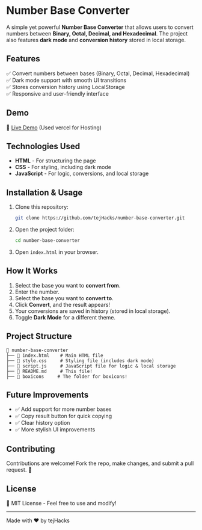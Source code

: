 # Number Base Converter

A simple yet powerful **Number Base Converter** that allows users to convert numbers between **Binary, Octal, Decimal, and Hexadecimal**. The project also features **dark mode** and **conversion history** stored in local storage.

## Features
✅ Convert numbers between bases (Binary, Octal, Decimal, Hexadecimal)  
✅ Dark mode support with smooth UI transitions  
✅ Stores conversion history using LocalStorage  
✅ Responsive and user-friendly interface  

## Demo
🚀 [Live Demo](https://base-converter-sand.vercel.app/) (Used vercel for Hosting)

## Technologies Used
- **HTML** - For structuring the page
- **CSS** - For styling, including dark mode
- **JavaScript** - For logic, conversions, and local storage

## Installation & Usage
1. Clone this repository:
   ```sh
   git clone https://github.com/tejHacks/number-base-converter.git
   ```
2. Open the project folder:
   ```sh
   cd number-base-converter
   ```
3. Open `index.html` in your browser.

## How It Works
1. Select the base you want to **convert from**.
2. Enter the number.
3. Select the base you want to **convert to**.
4. Click **Convert**, and the result appears!
5. Your conversions are saved in history (stored in local storage).
6. Toggle **Dark Mode** for a different theme.

## Project Structure
```
📂 number-base-converter
├── 📄 index.html    # Main HTML file
├── 📄 style.css     # Styling file (includes dark mode)
├── 📄 script.js     # JavaScript file for logic & local storage
├── 📄 README.md     # This file!
├── 📄 boxicons     # The folder for boxicons!
```

## Future Improvements
- ✅ Add support for more number bases
- ✅ Copy result button for quick copying
- ✅ Clear history option
- ✅ More stylish UI improvements

## Contributing
Contributions are welcome! Fork the repo, make changes, and submit a pull request. 🎉

## License
📜 MIT License - Feel free to use and modify!

---
Made with ❤️ by tejHacks

